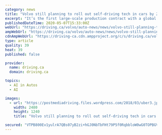 ```yaml
---
category: news
title: "Volvo still planning to roll out self-driving tech in cars by 2022 despite virus"
excerpt: "It’s the first large-scale production contract with a global automaker for Luminar, which counts Volvo as an investor. The technical and economic challenges of lidar sensors, which bounce lasers off objects to guide vehicles,"
publishedDateTime: 2020-05-07T15:33:00Z
webUrl: "https://driving.ca/volvo/auto-news/news/volvo-still-planning-to-roll-out-self-driving-tech-in-cars-by-2022-despite-virus"
ampWebUrl: "https://driving.ca/volvo/auto-news/news/volvo-still-planning-to-roll-out-self-driving-tech-in-cars-by-2022-despite-virus/amp"
cdnAmpWebUrl: "https://driving-ca.cdn.ampproject.org/c/s/driving.ca/volvo/auto-news/news/volvo-still-planning-to-roll-out-self-driving-tech-in-cars-by-2022-despite-virus/amp"
type: article
quality: 39
heat: 39
published: false

provider:
  name: driving.ca
  domain: driving.ca

topics:
  - AI in Autos
  - AI

images:
  - url: "https://postmediadriving.files.wordpress.com/2018/03/uber3.jpg?quality=80"
    width: 2480
    height: 1240
    title: "Volvo still planning to roll out self-driving tech in cars by 2022 despite virus"

secured: "VTPB800Ev1yulrA7QBs07yB2zi+hGJ0NbTbFHt79P5f0RqbbloW0wG0TOPBGVvXGRDSgemEfy9Wh888AHQhv18Uqp9k/dRmflAxNND/b6w2qOU0b5l+WMUb2WbPmL51aFv1oC3ISJRTxDdTTMghH6wV8AVaOZv3ET5sq8wL3VZOcaPBVoS8Tng1GjhDdw1waMGlWl8WeE+0N8Cv854qQYnlW6lmQ5oBtOPEbT14ggRLbgGUZrSCMifhGpIXWYkg76/TPk8grg2QrFaz/Dvs54HkqvbQbcrpsIXskOESsZXF5xB5aYAFmFOXRSSj/tYzS;iLLYrhEJjzQWAgnJn+ibYg=="
---
```


